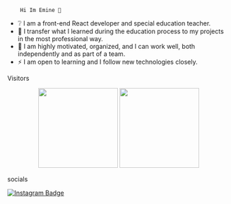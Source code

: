         Hi Im Emine 👋
- ❔ I am a front-end React developer and special education teacher.
- 🌱 I transfer what I learned during the education process to my projects in the most professional way.
- 👯 I am highly motivated, organized, and I can work well, both independently and as part of a team.
- ⚡ I am open to learning and I follow new technologies closely.

 Visitors

<p align="center">
      <img height="180em" src="https://github-readme-stats.vercel.app/api?username=EmineRola&theme=blue-green&show_icons=true&count_private=true)"/>
      <img height="180em" src="https://github-readme-stats-eight-theta.vercel.app/api/top-langs/?username=EmineRola&layout=compact&langs_count=8&theme=TEMA-İSMİ"/>
</p>

   socials
   
   [![Instagram Badge](https://img.shields.io/badge/-Instagram-C13584?style=flat-quare&labelColor=C13584&logo=instagram&logoColor=white&link=link)]([link](https://www.instagram.com/emine_gucluerr/?igshid=YWJhMjlhZTc%3D)) 
   
  

   
   
    
    
   
